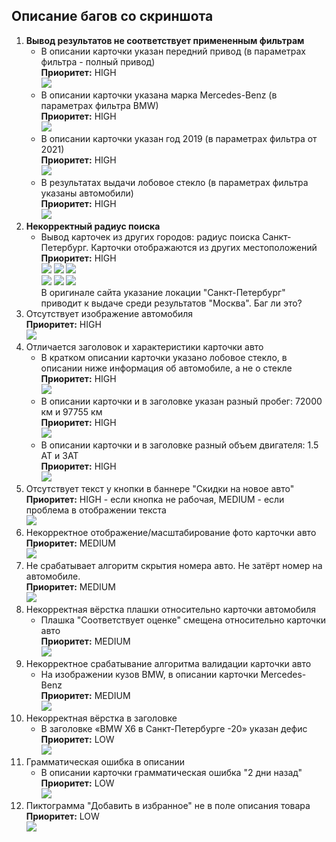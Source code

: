 ## Описание багов со скриншота

1. **Вывод результатов не соответствует примененным фильтрам**
   * В описании карточки указан передний привод (в параметрах фильтра - полный привод)  
  **Приоритет:** HIGH  
   ![](Task1_pictures/p1.png)
   * В описании карточки указана марка Mercedes-Benz (в параметрах фильтра BMW)  
     **Приоритет:** HIGH  
      ![](Task1_pictures/p2.png)
   * В описании карточки указан год 2019 (в параметрах фильтра от 2021)  
     **Приоритет:** HIGH  
       ![](Task1_pictures/p3.png)
   * В результатах выдачи лобовое стекло (в параметрах фильтра указаны автомобили)  
     **Приоритет:** HIGH  
       ![](Task1_pictures/p4.png)
2. **Некорректный радиус поиска**
   *  Вывод карточек из других городов: радиус поиска Санкт-Петербург. Карточки отображаются из других местоположений  
      **Приоритет:** HIGH  
      ![](Task1_pictures/p5.png)
      ![](Task1_pictures/p6.png)
      ![](Task1_pictures/p7.png)  
      ![](Task1_pictures/p8.png)
      ![](Task1_pictures/p9.png)
      ![](Task1_pictures/p10.png)  
   В оригинале сайта указание локации "Санкт-Петербург" приводит к выдаче среди результатов "Москва". Баг ли это?
3. Отсутствует изображение автомобиля  
   **Приоритет:** HIGH  
![](Task1_pictures/p11.png)
4. Отличается заголовок и характеристики карточки авто  
   * В кратком описании карточки указано лобовое стекло, в описании ниже информация об автомобиле, а не о стекле  
     **Приоритет:** HIGH  
     ![](Task1_pictures/p12.png)
   * В описании карточки и в заголовке указан разный пробег: 72000 км и 97755 км  
     **Приоритет:** HIGH  
     ![](Task1_pictures/p13.png)
   * В описании карточки и в заголовке  разный объем двигателя: 1.5 AT и 3AT  
     **Приоритет:** HIGH  
     ![](Task1_pictures/p14.png)
5. Отсутствует текст у кнопки в баннере "Скидки на новое авто"  
   **Приоритет:** HIGH - если кнопка не рабочая, MEDIUM - если проблема в отображении текста  
   ![](Task1_pictures/p15.png)
6. Некорректное отображение/масштабирование фото карточки авто  
   **Приоритет:** MEDIUM  
   ![](Task1_pictures/p16.png)
7. Не срабатывает алгоритм скрытия номера авто. Не затёрт номер на автомобиле.  
   **Приоритет:** MEDIUM  
   ![](Task1_pictures/p17.png)
8. Некорректная вёрстка плашки относительно карточки автомобиля  
   * Плашка "Соответствует оценке" смещена относительно карточки авто  
     **Приоритет:** MEDIUM  
     ![](Task1_pictures/p18.png)
9. Некорректное срабатывание алгоритма валидации карточки авто  
   * На изображении кузов BMW, в описании карточки Mercedes-Benz  
     **Приоритет:** MEDIUM  
     ![](Task1_pictures/p19.png)
10. Некорректная вёрстка в заголовке  
    * В заголовке «BMW X6 в Санкт-Петербурге -20» указан дефис  
      **Приоритет:** LOW  
      ![](Task1_pictures/p20.png)
11. Грамматическая ошибка в описании  
    * В описании карточки грамматическая ошибка "2 дни назад"  
      **Приоритет:** LOW  
      ![](Task1_pictures/p21.png)
12. Пиктограмма "Добавить в избранное" не в поле описания товара  
    **Приоритет:** LOW  
    ![](Task1_pictures/p22.png)